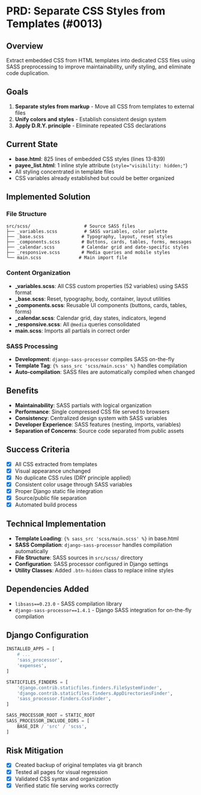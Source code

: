 # PRD: Separate CSS Styles from Templates (#0013)

## Overview
Extract embedded CSS from HTML templates into dedicated CSS files using SASS preprocessing to improve maintainability, unify styling, and eliminate code duplication.

## Goals
1. **Separate styles from markup** - Move all CSS from templates to external files
2. **Unify colors and styles** - Establish consistent design system 
3. **Apply D.R.Y. principle** - Eliminate repeated CSS declarations

## Current State
- **base.html**: 825 lines of embedded CSS styles (lines 13-839)
- **payee_list.html**: 1 inline style attribute (`style="visibility: hidden;"`)
- All styling concentrated in template files
- CSS variables already established but could be better organized

## Implemented Solution

### File Structure
```
src/scss/                    # Source SASS files
├── _variables.scss          # SASS variables, color palette
├── _base.scss              # Typography, layout, reset styles  
├── _components.scss        # Buttons, cards, tables, forms, messages
├── _calendar.scss          # Calendar grid and date-specific styles
├── _responsive.scss        # Media queries and mobile styles
└── main.scss              # Main import file
```

### Content Organization
- **_variables.scss**: All CSS custom properties (52 variables) using SASS format
- **_base.scss**: Reset, typography, body, container, layout utilities
- **_components.scss**: Reusable UI components (buttons, cards, tables, forms)
- **_calendar.scss**: Calendar grid, day states, indicators, legend
- **_responsive.scss**: All `@media` queries consolidated
- **main.scss**: Imports all partials in correct order

### SASS Processing
- **Development**: `django-sass-processor` compiles SASS on-the-fly
- **Template Tag**: `{% sass_src 'scss/main.scss' %}` handles compilation
- **Auto-compilation**: SASS files are automatically compiled when changed

## Benefits
- **Maintainability**: SASS partials with logical organization
- **Performance**: Single compressed CSS file served to browsers
- **Consistency**: Centralized design system with SASS variables
- **Developer Experience**: SASS features (nesting, imports, variables)
- **Separation of Concerns**: Source code separated from public assets

## Success Criteria
- [x] All CSS extracted from templates
- [x] Visual appearance unchanged
- [x] No duplicate CSS rules (DRY principle applied)
- [x] Consistent color usage through SASS variables
- [x] Proper Django static file integration
- [x] Source/public file separation
- [x] Automated build process

## Technical Implementation
- **Template Loading**: `{% sass_src 'scss/main.scss' %}` in base.html
- **SASS Compilation**: `django-sass-processor` handles compilation automatically
- **File Structure**: SASS sources in `src/scss/` directory
- **Configuration**: SASS processor configured in Django settings
- **Utility Classes**: Added `.btn-hidden` class to replace inline styles

## Dependencies Added
- `libsass==0.23.0` - SASS compilation library
- `django-sass-processor==1.4.1` - Django SASS integration for on-the-fly compilation

## Django Configuration
```python
INSTALLED_APPS = [
    # ...
    'sass_processor',
    'expenses',
]

STATICFILES_FINDERS = [
    'django.contrib.staticfiles.finders.FileSystemFinder',
    'django.contrib.staticfiles.finders.AppDirectoriesFinder',
    'sass_processor.finders.CssFinder',
]

SASS_PROCESSOR_ROOT = STATIC_ROOT
SASS_PROCESSOR_INCLUDE_DIRS = [
    BASE_DIR / 'src' / 'scss',
]
```

## Risk Mitigation
- [x] Created backup of original templates via git branch
- [x] Tested all pages for visual regression
- [x] Validated CSS syntax and organization
- [x] Verified static file serving works correctly